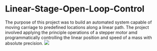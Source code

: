 # Linear-Stage-Open-Loop-Control
The purpose of this project was to build an automated system capable of moving carriage to predefined locations along a linear path. The project involved applying the principle 
operations of a stepper motor amd programmatically controlling the linear position and speed of a mass with absolute precision.
![](file:///D:/johnh/Pictures/full%20stepper.PNG)
